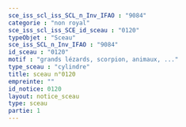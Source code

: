```yaml
---
sce_iss_scl_iss_SCL_n_Inv_IFAO : "9084"
categorie : "non royal"
sce_iss_scl_iss_SCE_id_sceau : "0120"
typeObjet : "Sceau"
sce_iss_SCL_n_Inv_IFAO : "9084"
id_sceau : "0120"
motif : "grands lézards, scorpion, animaux, ..."
type_sceau : "cylindre"
title: sceau n°0120
empreinte: ""
id_notice: 0120
layout: notice_sceau
type: sceau
partie: 1
---
```

